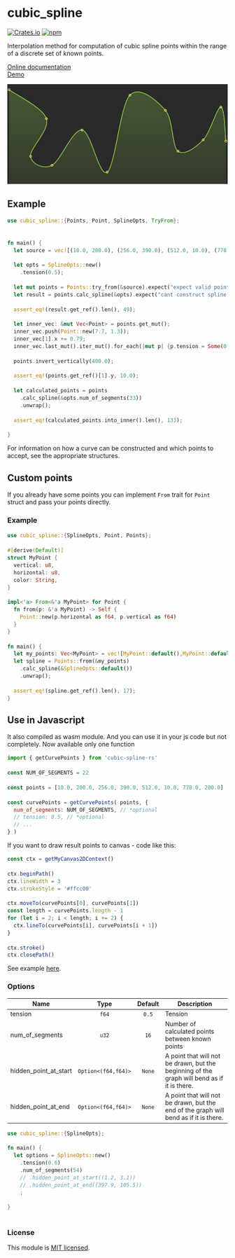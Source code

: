 # cubic_spline

[![Crates.io](https://img.shields.io/crates/v/cubic_spline.svg)](https://crates.io/crates/cubic_spline/)
[![npm](https://img.shields.io/npm/v/cubic-spline-rs.svg)](https://www.npmjs.com/package/cubic-spline-rs)

Interpolation method for computation of cubic spline points within
the range of a discrete set of known points.

[Online documentation](https://docs.rs/cubic_spline/)
<br />
[Demo](https://emgyrz.github.io/cubic_spline/)

![example](img.png)

## Example
```rust
use cubic_spline::{Points, Point, SplineOpts, TryFrom};


fn main() {
  let source = vec![(10.0, 200.0), (256.0, 390.0), (512.0, 10.0), (778.0, 200.0)];
  
  let opts = SplineOpts::new()
    .tension(0.5);
  
  let mut points = Points::try_from(&source).expect("expect valid points but");
  let result = points.calc_spline(&opts).expect("cant construct spline points");
  
  assert_eq!(result.get_ref().len(), 49);
  
  let inner_vec: &mut Vec<Point> = points.get_mut();
  inner_vec.push(Point::new(7.7, 1.3));
  inner_vec[1].x += 0.79;
  inner_vec.last_mut().iter_mut().for_each(|mut p| {p.tension = Some(0.7);});
  
  points.invert_vertically(400.0);
  
  assert_eq!(points.get_ref()[1].y, 10.0);
  
  let calculated_points = points
    .calc_spline(&opts.num_of_segments(33))
    .unwrap();
  
  assert_eq!(calculated_points.into_inner().len(), 133);

}
```

For information on how a curve can be constructed and which points to accept,
see the appropriate structures.

## Custom points

If you already have some points you can implement `From` trait for `Point`
struct and pass your points directly.

### Example
```rust
use cubic_spline::{SplineOpts, Point, Points};

#[derive(Default)]
struct MyPoint {
  vertical: u8,
  horizontal: u8,
  color: String,
}

impl<'a> From<&'a MyPoint> for Point {
  fn from(p: &'a MyPoint) -> Self {
    Point::new(p.horizontal as f64, p.vertical as f64)
  }
}

fn main() {
  let my_points: Vec<MyPoint> = vec![MyPoint::default(),MyPoint::default()];
  let spline = Points::from(&my_points)
    .calc_spline(&SplineOpts::default())
    .unwrap();
  
  assert_eq!(spline.get_ref().len(), 17);
}

```



## Use in Javascript

It also compiled as wasm module. And you can use it in your js code but not completely.
Now available only one function



```js
import { getCurvePoints } from 'cubic-spline-rs'

const NUM_OF_SEGMENTS = 22

const points = [10.0, 200.0, 256.0, 390.0, 512.0, 10.0, 778.0, 200.0]

const curvePoints = getCurvePoints( points, {
  num_of_segments: NUM_OF_SEGMENTS, // *optional
  // tension: 0.5, // *optional
  // ...  
} )

```

If you want to draw result points to canvas - code like this:
```js
const ctx = getMyCanvas2DContext()

ctx.beginPath()
ctx.lineWidth = 3
ctx.strokeStyle = '#ffcc00'

ctx.moveTo(curvePoints[0], curvePoints[1])
const length = curvePoints.length - 1
for (let i = 2; i < length; i += 2) {
  ctx.lineTo(curvePoints[i], curvePoints[i + 1])
}

ctx.stroke()
ctx.closePath()
```
See example [here](./www/src/Spline.ts).




### Options
| Name                  | Type                | Default | Description                                                                                 |
| --------------------- | :-----------------: | :-----: | ------------------------------------------------------------------------------------------- |
| tension               | `f64`               | `0.5`   | Tension                                                                                     |
| num_of_segments       | `u32`               | `16`    | Number of calculated points between known points                                            |
| hidden_point_at_start | `Option<(f64,f64)>` | `None`  | A point that will not be drawn, but the beginning of the graph will bend as if it is there. |
| hidden_point_at_end   | `Option<(f64,f64)>` | `None`  | A point that will not be drawn, but the end of the graph will bend as if it is there.       |



```rust
use cubic_spline::{SplineOpts};

fn main() {
  let options = SplineOpts::new()
    .tension(0.6)
    .num_of_segments(54)
    // .hidden_point_at_start((1.2, 3.1))
    // .hidden_point_at_end((397.9, 105.5))
    ;

}



```

### License

This module is [MIT licensed](./LICENSE).


